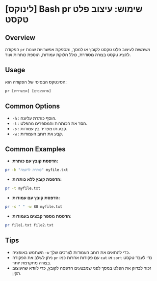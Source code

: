 # [לינוקס] Bash pr שימוש: עיצוב פלט טקסט

## Overview
הפקודה `pr` משמשת לעיצוב פלט טקסט לקובץ או למסך, ומספקת אפשרויות שונות להציג טקסט בצורה מסודרת, כולל חלוקת עמודות, הוספת כותרות ועוד.

## Usage
הסינטקס הבסיסי של הפקודה הוא:
```
pr [אפשרויות] [ארגומנטים]
```

## Common Options
- `-h` : הוסף כותרת עליונה.
- `-t` : הסר את הכותרות והמספרים מהפלט.
- `-s` : קבע תו מפריד בין עמודות.
- `-w` : קבע את רוחב העמודות.

## Common Examples
- **הדפסת קובץ עם כותרת:**
```bash
pr -h "כותרת לדוגמה" myfile.txt
```

- **הדפסת קובץ ללא כותרות:**
```bash
pr -t myfile.txt
```

- **הדפסת קובץ עם עמודות:**
```bash
pr -s " " -w 80 myfile.txt
```

- **הדפסת מספר קבצים בעמודות:**
```bash
pr file1.txt file2.txt
```

## Tips
- השתמש באופציה `-w` כדי להתאים את רוחב העמודות לצרכים שלך.
- ניתן לשלב את הפקודה `pr` עם פקודות אחרות כמו `cat` או `sort` כדי לעבד טקסט בצורה מתקדמת יותר.
- זכור לבדוק את הפלט במסך לפני שמבצעים הדפסה לקובץ, כדי לוודא שהעיצוב תקין.
